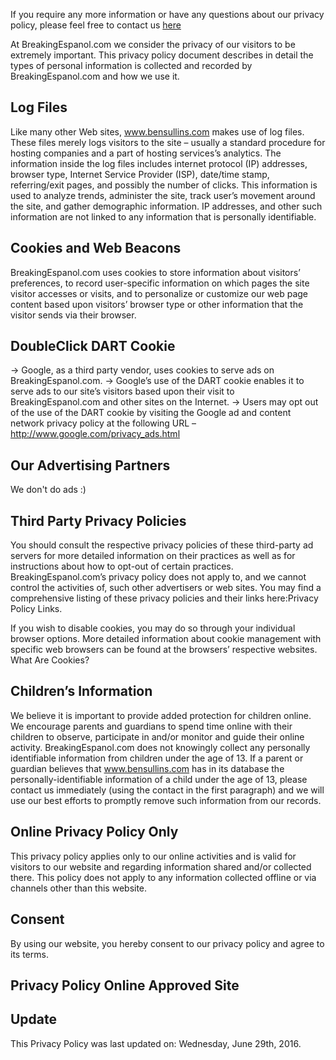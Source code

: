 If you require any more information or have any questions about our privacy policy, please feel free to contact us [here](/contact) 

At BreakingEspanol.com we consider the privacy of our visitors to be extremely important. This privacy policy document describes in detail the types of personal information is collected and recorded by BreakingEspanol.com and how we use it.

## Log Files
Like many other Web sites, www.bensullins.com makes use of log files. These files merely logs visitors to the site – usually a standard procedure for hosting companies and a part of hosting services’s analytics. The information inside the log files includes internet protocol (IP) addresses, browser type, Internet Service Provider (ISP), date/time stamp, referring/exit pages, and possibly the number of clicks. This information is used to analyze trends, administer the site, track user’s movement around the site, and gather demographic information. IP addresses, and other such information are not linked to any information that is personally identifiable.

## Cookies and Web Beacons
BreakingEspanol.com uses cookies to store information about visitors’ preferences, to record user-specific information on which pages the site visitor accesses or visits, and to personalize or customize our web page content based upon visitors’ browser type or other information that the visitor sends via their browser.

## DoubleClick DART Cookie

→ Google, as a third party vendor, uses cookies to serve ads on BreakingEspanol.com.
→ Google’s use of the DART cookie enables it to serve ads to our site’s visitors based upon their visit to BreakingEspanol.com and other sites on the Internet.
→ Users may opt out of the use of the DART cookie by visiting the Google ad and content network privacy policy at the following URL – http://www.google.com/privacy_ads.html

## Our Advertising Partners

We don't do ads :)

## Third Party Privacy Policies

You should consult the respective privacy policies of these third-party ad servers for more detailed information on their practices as well as for instructions about how to opt-out of certain practices. BreakingEspanol.com’s privacy policy does not apply to, and we cannot control the activities of, such other advertisers or web sites. You may find a comprehensive listing of these privacy policies and their links here:Privacy Policy Links.

If you wish to disable cookies, you may do so through your individual browser options. More detailed information about cookie management with specific web browsers can be found at the browsers’ respective websites. What Are Cookies?

## Children’s Information
We believe it is important to provide added protection for children online. We encourage parents and guardians to spend time online with their children to observe, participate in and/or monitor and guide their online activity. BreakingEspanol.com does not knowingly collect any personally identifiable information from children under the age of 13. If a parent or guardian believes that www.bensullins.com has in its database the personally-identifiable information of a child under the age of 13, please contact us immediately (using the contact in the first paragraph) and we will use our best efforts to promptly remove such information from our records.

## Online Privacy Policy Only
This privacy policy applies only to our online activities and is valid for visitors to our website and regarding information shared and/or collected there. This policy does not apply to any information collected offline or via channels other than this website.

## Consent
By using our website, you hereby consent to our privacy policy and agree to its terms.

## Privacy Policy Online Approved Site

## Update
This Privacy Policy was last updated on: Wednesday, June 29th, 2016.
